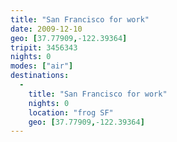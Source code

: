 ```yaml
---
title: "San Francisco for work"
date: 2009-12-10
geo: [37.77909,-122.39364]
tripit: 3456343
nights: 0
modes: ["air"]
destinations:
  -
    title: "San Francisco for work"
    nights: 0
    location: "frog SF"
    geo: [37.77909,-122.39364]
---
```




